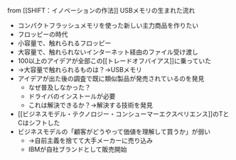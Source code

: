 
from [[SHIFT：イノベーションの作法]]
USBメモリの生まれた流れ
- コンパクトフラッシュメモリを使った新しい主力商品を作りたい
- フロッピーの時代
- 小容量で、触れられるフロッピー
- 大容量で、触れられないインターネット経由のファイル受け渡し
- 100以上のアイデアが全部この[[トレードオフバイアス]]に乗っていた
- →大容量で触れられるものは？→USBメモリ
- アイデアが出た後の調査で既に類似製品が発売されているのを発見
    - なぜ普及しなかった？
    - ドライバのインストールが必要
    - これは解決できるか？→解決する技術を発見
- [[ビジネスモデル・テクノロジー・コンシューマーエクスペリエンス]]のTとCはシフトした
- ビジネスモデルの「顧客がどうやって価値を理解して買うか」が弱い
    - →自前主義を捨てて大手メーカーに売り込み
    - IBMが自社ブランドとして販売開始